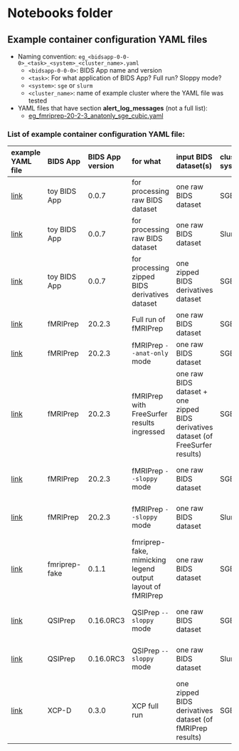 # Notebooks folder

## Example container configuration YAML files
* Naming convention: `eg_<bidsapp-0-0-0>_<task>_<system>_<cluster_name>.yaml`
    * `<bidsapp-0-0-0>`: BIDS App name and version
    * `<task>`:  For what application of BIDS App? Full run? Sloppy mode?
    * `<system>`: `sge` or `slurm`
    * `<cluster_name>`: name of example cluster where the YAML file was tested
* YAML files that have section **alert_log_messages** (not a full list):
    * [eg_fmriprep-20-2-3_anatonly_sge_cubic.yaml](eg_fmriprep-20-2-3_anatonly_sge_cubic.yaml)

### List of example container configuration YAML file:

| example YAML file | BIDS App | BIDS App version | for what | input BIDS dataset(s) | cluster system | Notes | 
| :-- | :--|:-- | :-- |:-- | :-- | :-- |
| [link](eg_toybidsapp-0-0-7_rawBIDS_sge_cubic.yaml) | toy BIDS App | 0.0.7 |for processing raw BIDS dataset | one raw BIDS dataset | SGE | |
| [link](eg_toybidsapp-0-0-7_rawBIDS_slurm_msi.yaml) | toy BIDS App | 0.0.7 |for processing raw BIDS dataset | one raw BIDS dataset | Slurm | |
| [link](eg_toybidsapp-0-0-7_zipped_sge_cubic.yaml) | toy BIDS App | 0.0.7 |for processing zipped BIDS derivatives dataset | one zipped BIDS derivatives dataset | SGE | |
| [link](eg_fmriprep-20-2-3_full_sge_cubic.yaml) | fMRIPrep | 20.2.3 | Full run of fMRIPrep | one raw BIDS dataset | SGE | |
| [link](eg_fmriprep-20-2-3_anatonly_sge_cubic.yaml) | fMRIPrep | 20.2.3 | fMRIPrep `--anat-only` mode | one raw BIDS dataset | SGE | |
| [link](eg_fmriprep-20-2-3_ingressed-fs_sge_cubic.yaml) | fMRIPrep | 20.2.3 | fMRIPrep with FreeSurfer results ingressed | one raw BIDS dataset + one zipped BIDS derivatives dataset (of FreeSurfer results) | SGE | |
| [link](eg_fmriprep-20-2-3_sloppy_sge_cubic.yaml) | fMRIPrep | 20.2.3 | fMRIPrep `--sloppy` mode | one raw BIDS dataset | SGE | ⚠️ WARNING: only for testing! ⚠️ |
| [link](eg_fmriprep-20-2-3_sloppy_slurm_msi.yaml) | fMRIPrep | 20.2.3 | fMRIPrep `--sloppy` mode | one raw BIDS dataset | Slurm | ⚠️ WARNING: only for testing! ⚠️ |
| [link](eg_fmriprepfake-0-1-1_full_sge_cubic.yaml) | fmriprep-fake | 0.1.1 | fmriprep-fake, mimicking legend output layout of fMRIPrep | one raw BIDS dataset | SGE | |
| [link](eg_qsiprep-0-16-0RC3_sloppy_sge_cubic.yaml) | QSIPrep | 0.16.0RC3 | QSIPrep `--sloppy` mode | one raw BIDS dataset | SGE | ⚠️ WARNING: only for testing! ⚠️ |
| [link](eg_qsiprep-0-16-0RC3_sloppy_slurm_msi.yaml) | QSIPrep | 0.16.0RC3 | QSIPrep `--sloppy` mode | one raw BIDS dataset | Slurm | ⚠️ WARNING: only for testing! ⚠️ |
| [link](eg_xcpd-0-3-0_full_sge_cubic.yaml ) | XCP-D | 0.3.0 | XCP full run | one zipped BIDS derivatives dataset (of fMRIPrep results) | SGE | |

